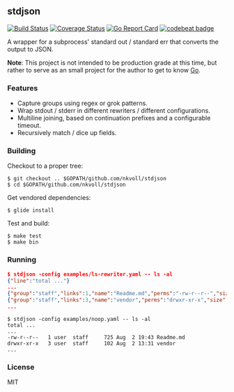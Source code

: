 ## stdjson

[![Build Status](https://travis-ci.org/nkvoll/stdjson.svg?branch=master)](https://travis-ci.org/nkvoll/stdjson) [![Coverage Status](https://coveralls.io/repos/github/nkvoll/stdjson/badge.svg?branch=master)](https://coveralls.io/github/nkvoll/stdjson?branch=master) [![Go Report Card](https://goreportcard.com/badge/github.com/nkvoll/stdjson)](https://goreportcard.com/report/github.com/nkvoll/stdjson) [![codebeat badge](https://codebeat.co/badges/afc287d8-e9fe-47f9-9b61-db14b022604f)](https://codebeat.co/projects/github-com-nkvoll-stdjson)

A wrapper for a subprocess' standard out / standard err that converts the output to JSON.

**Note**: This project is not intended to be production grade at this time, but rather to serve as an small project for the author to get to know [Go](https://golang.org/).

### Features

- Capture groups using regex or grok patterns.
- Wrap stdout / stderr in different rewriters / different configurations.
- Multiline joining, based on continuation prefixes and a configurable timeout.
- Recursively match / dice up fields.

### Building

Checkout to a proper tree:

    $ git checkout .. $GOPATH/github.com/nkvoll/stdjson
    $ cd $GOPATH/github.com/nkvoll/stdjson
    
Get vendored dependencies:
    
    $ glide install

Test and build:
    
    $ make test
    $ make bin
    
### Running

``` json
$ stdjson -config examples/ls-rewriter.yaml -- ls -al
{"line":"total ..."}
...
{"group":"staff","links":1,"name":"Readme.md","perms":"-rw-r--r--","size":725,"time":"Aug  2 19:43","time":"...","user":"njal"}
{"group":"staff","links":3,"name":"vendor","perms":"drwxr-xr-x","size":102,"time":"Aug  2 13:31","time":"...","user":"user"}
...
```
``` console
$ stdjson -config examples/noop.yaml -- ls -al
total ...
...
-rw-r--r--   1 user  staff     725 Aug  2 19:43 Readme.md
drwxr-xr-x   3 user  staff     102 Aug  2 13:31 vendor
...
```

### License

MIT
